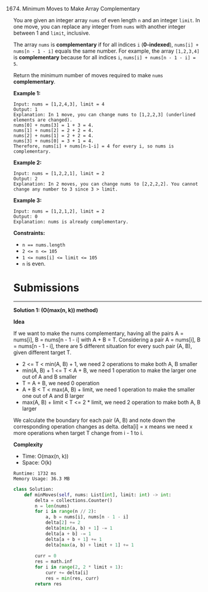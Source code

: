 1674. Minimum Moves to Make Array Complementary

You are given an integer array `nums` of even length `n` and an integer `limit`. In one move, you can replace any integer from `nums` with another integer between 1 and `limit`, inclusive.

The array `nums` is **complementary** if for all indices `i` (**0-indexed**), `nums[i] + nums[n - 1 - i]` equals the same number. For example, the array `[1,2,3,4]` is **complementary** because for all indices `i`, `nums[i] + nums[n - 1 - i] = 5`.

Return the minimum number of moves required to make `nums` **complementary**.

 

**Example 1:**
```
Input: nums = [1,2,4,3], limit = 4
Output: 1
Explanation: In 1 move, you can change nums to [1,2,2,3] (underlined elements are changed).
nums[0] + nums[3] = 1 + 3 = 4.
nums[1] + nums[2] = 2 + 2 = 4.
nums[2] + nums[1] = 2 + 2 = 4.
nums[3] + nums[0] = 3 + 1 = 4.
Therefore, nums[i] + nums[n-1-i] = 4 for every i, so nums is complementary.
```

**Example 2:**
```
Input: nums = [1,2,2,1], limit = 2
Output: 2
Explanation: In 2 moves, you can change nums to [2,2,2,2]. You cannot change any number to 3 since 3 > limit.
```

**Example 3:**
```
Input: nums = [1,2,1,2], limit = 2
Output: 0
Explanation: nums is already complementary.
```

**Constraints:**

* `n == nums.length`
* `2 <= n <= 105`
* `1 <= nums[i] <= limit <= 105`
* `n` is even.

# Submissions
---
**Solution 1: (O(max(n, k)) method)**

**Idea**

If we want to make the nums complementary, having all the pairs A = nums[i], B = nums[n - 1 - i] with A + B = T. Considering a pair A = nums[i], B = nums[n - 1 - i], there are 5 different situation for every such pair (A, B), given different target T.

* 2 <= T < min(A, B) + 1, we need 2 operations to make both A, B smaller
* min(A, B) + 1 <= T < A + B, we need 1 operation to make the larger one out of A and B smaller
* T = A + B, we need 0 operation
* A + B < T < max(A, B) + limit, we need 1 operation to make the smaller one out of A and B larger
* max(A, B) + limit < T <= 2 * limit, we need 2 operation to make both A, B larger

We calculate the boundary for each pair (A, B) and note down the corresponding operation changes as delta. delta[i] = x means we need x more operations when target T change from i - 1 to i.

**Complexity**

* Time: O(max(n, k))
* Space: O(k)

```
Runtime: 1732 ms
Memory Usage: 36.3 MB
```
```python
class Solution:
    def minMoves(self, nums: List[int], limit: int) -> int:
        delta = collections.Counter()
        n = len(nums)
        for i in range(n // 2):
            a, b = nums[i], nums[n - 1 - i]
            delta[2] += 2
            delta[min(a, b) + 1] -= 1
            delta[a + b] -= 1
            delta[a + b + 1] += 1
            delta[max(a, b) + limit + 1] += 1
            
        curr = 0            
        res = math.inf
        for i in range(2, 2 * limit + 1):
            curr += delta[i]
            res = min(res, curr)
        return res   
```